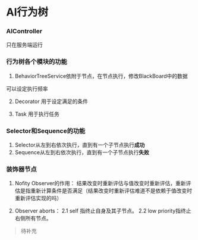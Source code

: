 # AI行为树

### AIController

只在服务端运行

### 行为树各个模块的功能

1. BehaviorTreeService依附于节点，在节点执行，修改BlackBoard中的数据

可以设定执行频率

2. Decorator 用于设定满足的条件

3. Task 用于执行任务


### Selector和Sequence的功能

1. Selector从左到右依次执行，直到有一个子节点执行**成功**
2. Sequence从左到右依次执行，直到有一个子节点执行**失败**


### 装饰器节点

1. Nofity Observer的作用：
结果改变时重新评估与值改变时重新评估，重新评估是指重新计算条件是否满足（结果改变时重新评估难道不是依赖于值改变时重新评估实现的吗）

2. Observer aborts：
2.1 self 指终止自身及其子节点。
2.2 low priority指终止右侧所有节点。


> 待补充
